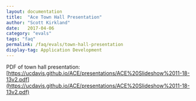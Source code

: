 ```yaml
---
layout: documentation
title:  "Ace Town Hall Presentation"
author: "Scott Kirkland"
date:   2017-04-06
category: "evals"
tags: "faq"
permalink: /faq/evals/town-hall-presentation
display-tag: Application Development
---
```


PDF of town hall presentation:
[https://ucdavis.github.io/ACE/presentations/ACE%20Slideshow%2011-18-13v2.pdf](https://ucdavis.github.io/ACE/presentations/ACE%20Slideshow%2011-18-13v2.pdf)
